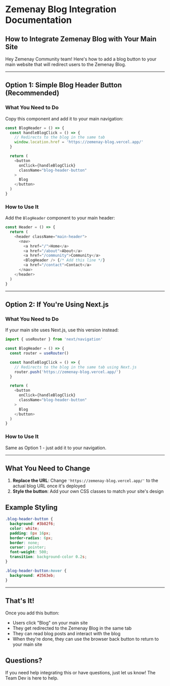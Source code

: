# Zemenay Blog Integration Documentation

## How to Integrate Zemenay Blog with Your Main Site

Hey Zemenay Community team! Here's how to add a blog button to your main website that will redirect users to the Zemenay Blog.

---

## Option 1: Simple Blog Header Button (Recommended)

### What You Need to Do

Copy this component and add it to your main navigation:

```typescript
const BlogHeader = () => {
  const handleBlogClick = () => {
    // Redirects to the blog in the same tab
    window.location.href = 'https://zemenay-blog.vercel.app/'
  }

  return (
    <button 
      onClick={handleBlogClick}
      className="blog-header-button"
    >
      Blog
    </button>
  )
}
```

### How to Use It

Add the `BlogHeader` component to your main header:

```typescript
const Header = () => {
  return (
    <header className="main-header">
      <nav>
        <a href="/">Home</a>
        <a href="/about">About</a>
        <a href="/community">Community</a>
        <BlogHeader /> {/* Add this line */}
        <a href="/contact">Contact</a>
      </nav>
    </header>
  )
}
```

---

## Option 2: If You're Using Next.js

### What You Need to Do

If your main site uses Next.js, use this version instead:

```typescript
import { useRouter } from 'next/navigation'

const BlogHeader = () => {
  const router = useRouter()

  const handleBlogClick = () => {
    // Redirects to the blog in the same tab using Next.js
    router.push('https://zemenay-blog.vercel.app/')
  }

  return (
    <button 
      onClick={handleBlogClick}
      className="blog-header-button"
    >
      Blog
    </button>
  )
}
```

### How to Use It

Same as Option 1 - just add it to your navigation.

---

## What You Need to Change

1. **Replace the URL**: Change `'https://zemenay-blog.vercel.app/'` to the actual blog URL once it's deployed
2. **Style the button**: Add your own CSS classes to match your site's design

## Example Styling

```css
.blog-header-button {
  background: #3b82f6;
  color: white;
  padding: 8px 16px;
  border-radius: 6px;
  border: none;
  cursor: pointer;
  font-weight: 500;
  transition: background-color 0.2s;
}

.blog-header-button:hover {
  background: #2563eb;
}
```

---

## That's It!

Once you add this button:
- Users click "Blog" on your main site
- They get redirected to the Zemenay Blog in the same tab
- They can read blog posts and interact with the blog
- When they're done, they can use the browser back button to return to your main site

## Questions?

If you need help integrating this or have questions, just let us know! The Team Dev is here to help.
